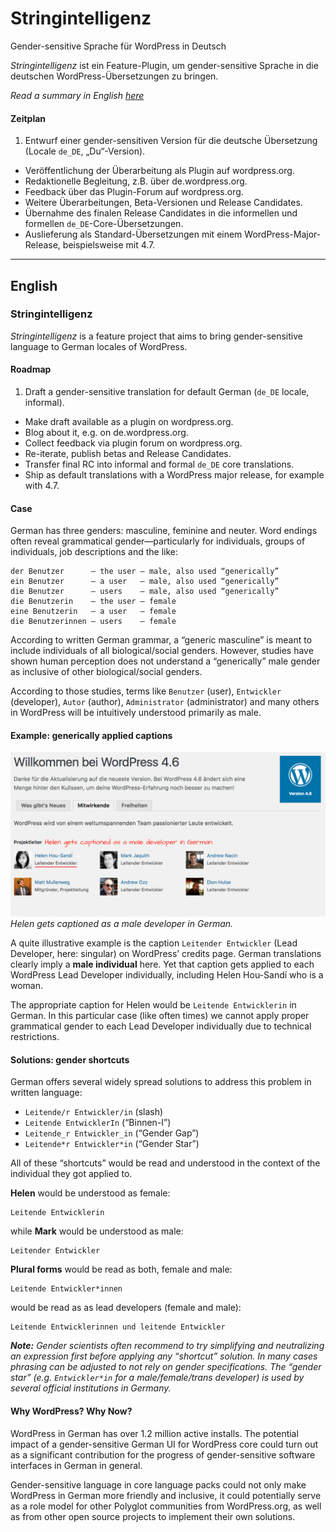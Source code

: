 # Stringintelligenz
Gender-sensitive Sprache für WordPress in Deutsch

_Stringintelligenz_ ist ein Feature-Plugin, um gender-sensitive Sprache in die deutschen WordPress-Übersetzungen zu bringen.

_Read a summary in English [here](#english)_

#### Zeitplan

1. Entwurf einer gender-sensitiven Version für die deutsche Übersetzung (Locale `de_DE`, „Du“-Version).
- Veröffentlichung der Überarbeitung als Plugin auf wordpress.org.
- Redaktionelle Begleitung, z.B. über de.wordpress.org.
- Feedback über das Plugin-Forum auf wordpress.org.
- Weitere Überarbeitungen, Beta-Versionen und Release Candidates.
- Übernahme des finalen Release Candidates in die informellen und formellen `de_DE`-Core-Übersetzungen.
- Auslieferung als Standard-Übersetzungen mit einem WordPress-Major-Release, beispielsweise mit 4.7.

---

## English

### Stringintelligenz
_Stringintelligenz_ is a feature project that aims to bring gender-sensitive language to German locales of WordPress.

#### Roadmap

1. Draft a gender-sensitive translation for default German (`de_DE` locale, informal).
- Make draft available as a plugin on wordpress.org.
- Blog about it, e.g. on de.wordpress.org.
- Collect feedback via plugin forum on wordpress.org.
- Re-iterate, publish betas and Release Candidates.
- Transfer final RC into informal and formal `de_DE` core translations.
- Ship as default translations with a WordPress major release, for example with 4.7.

#### Case
German has three genders: masculine, feminine and neuter. Word endings often reveal grammatical gender—particularly for individuals, groups of individuals, job descriptions and the like:

```
der Benutzer      – the user – male, also used “generically”
ein Benutzer      – a user   – male, also used “generically”
die Benutzer      – users    – male, also used “generically”
die Benutzerin    – the user – female
eine Benutzerin   – a user   – female
die Benutzerinnen – users    – female
```

According to written German grammar, a “generic masculine” is meant to include individuals of all biological/social genders. However, studies have shown human perception does not understand a “generically” male gender as inclusive of other biological/social genders.

According to those studies, terms like `Benutzer` (user), `Entwickler` (developer), `Autor` (author), `Administrator` (administrator) and many others in WordPress will be intuitively understood primarily as male.

#### Example: generically applied captions

![German localization for “lead developer” implies Helen Hou-Sandí would be a male developer.](/assets/lead-developers.png)
_Helen gets captioned as a male developer in German._

A quite illustrative example is the caption `Leitender Entwickler` (Lead Developer, here: singular) on WordPress’ credits page. German translations clearly imply a **male individual** here. Yet that caption gets applied to each WordPress Lead Developer individually, including Helen Hou-Sandí who is a woman.

The appropriate caption for Helen would be `Leitende Entwicklerin` in German. In this particular case (like often times) we cannot apply proper grammatical gender to each Lead Developer individually due to technical restrictions.

#### Solutions: gender shortcuts
German offers several widely spread solutions to address this problem in written language:

- `Leitende/r Entwickler/in` (slash)
- `Leitende EntwicklerIn` (“Binnen-I”)
- `Leitende_r Entwickler_in` (“Gender Gap”)
- `Leitende*r Entwickler*in` (“Gender Star”)

All of these “shortcuts” would be read and understood in the context of the individual they got applied to.

**Helen** would be understood as female:
```
Leitende Entwicklerin
```
while **Mark** would be understood as male:
```
Leitender Entwickler
```

**Plural forms** would be read as both, female and male:
```
Leitende Entwickler*innen
```
would be read as as lead developers (female and male):
```
Leitende Entwicklerinnen und leitende Entwickler
```

_**Note:** Gender scientists often recommend to try simplifying and neutralizing an expression first before applying any “shortcut” solution. In many cases phrasing can be adjusted to not rely on gender specifications. The “gender star” (e.g. `Entwickler*in` for a male/female/trans developer) is used by several official institutions in Germany._

#### Why WordPress? Why Now?
WordPress in German has over 1.2 million active installs. The potential impact of a gender-sensitive German UI for WordPress core could turn out as a significant contribution for the progress of gender-sensitive software interfaces in German in general.

Gender-sensitive language in core language packs could not only make WordPress in German more friendly and inclusive, it could potentially serve as a role model for other Polyglot communities from WordPress.org, as well as from other open source projects to implement their own solutions.
